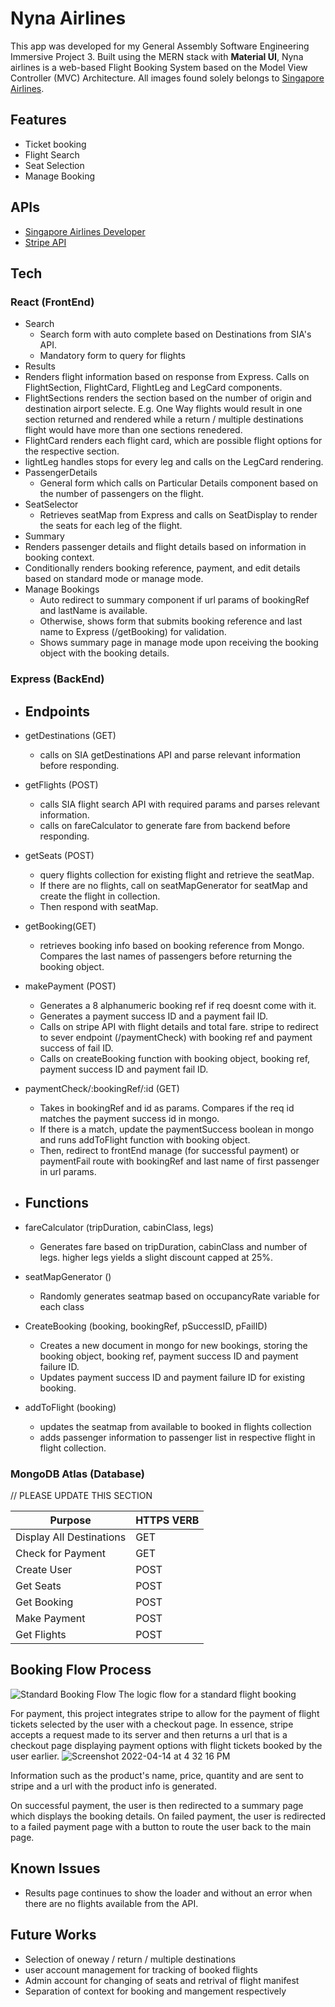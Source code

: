 # Nyna Airlines

This app was developed for my General Assembly Software Engineering Immersive Project 3. Built using the MERN stack with **Material UI**, Nyna airlines is a web-based Flight Booking System based on the Model View Controller (MVC) Architecture. All images found solely belongs to [Singapore Airlines](https://www.singaporeair.com).

## Features

- Ticket booking
- Flight Search
- Seat Selection
- Manage Booking

## APIs

- [Singapore Airlines Developer](https://developer.singaporeair.com/)
- [Stripe API](https://stripe.com/docs/api)

## Tech

### React (FrontEnd)

- Search
  - Search form with auto complete based on Destinations from SIA's API.
  - Mandatory form to query for flights
- Results
- Renders flight information based on response from Express. Calls on FlightSection, FlightCard, FlightLeg and LegCard components.
- FlightSections renders the section based on the number of origin and destination airport selecte. E.g. One Way flights would result in one section returned and rendered while a return / multiple destinations flight would have more than one sections renedered.
- FlightCard renders each flight card, which are possible flight options for the respective section.
- lightLeg handles stops for every leg and calls on the LegCard rendering.
- PassengerDetails
  - General form which calls on Particular Details component based on the number of passengers on the flight.
- SeatSelector
  - Retrieves seatMap from Express and calls on SeatDisplay to render the seats for each leg of the flight.
- Summary
- Renders passenger details and flight details based on information in booking context.
- Conditionally renders booking reference, payment, and edit details based on standard mode or manage mode.
- Manage Bookings
  - Auto redirect to summary component if url params of bookingRef and lastName is available.
  - Otherwise, shows form that submits booking reference and last name to Express (/getBooking) for validation.
  - Shows summary page in manage mode upon receiving the booking object with the booking details.

### Express (BackEnd)

- ## Endpoints

- getDestinations (GET)

  - calls on SIA getDestinations API and parse relevant information before responding.

- getFlights (POST)

  - calls SIA flight search API with required params and parses relevant information.
  - calls on fareCalculator to generate fare from backend before responding.

- getSeats (POST)

  - query flights collection for existing flight and retrieve the seatMap.
  - If there are no flights, call on seatMapGenerator for seatMap and create the flight in collection.
  - Then respond with seatMap.

- getBooking(GET)

  - retrieves booking info based on booking reference from Mongo. Compares the last names of passengers before returning the booking object.

- makePayment (POST)

  - Generates a 8 alphanumeric booking ref if req doesnt come with it.
  - Generates a payment success ID and a payment fail ID.
  - Calls on stripe API with flight details and total fare. stripe to redirect to sever endpoint (/paymentCheck) with booking ref and payment success of fail ID.
  - Calls on createBooking function with booking object, booking ref, payment success ID and payment fail ID.

- paymentCheck/:bookingRef/:id (GET)

  - Takes in bookingRef and id as params. Compares if the req id matches the payment success id in mongo.
  - If there is a match, update the paymentSuccess boolean in mongo and runs addToFlight function with booking object.
  - Then, redirect to frontEnd manage (for successful payment) or paymentFail route with bookingRef and last name of first passenger in url params.

- ## Functions

- fareCalculator (tripDuration, cabinClass, legs)

  - Generates fare based on tripDuration, cabinClass and number of legs. higher legs yields a slight discount capped at 25%.

- seatMapGenerator ()

  - Randomly generates seatmap based on occupancyRate variable for each class

- CreateBooking (booking, bookingRef, pSuccessID, pFailID)

  - Creates a new document in mongo for new bookings, storing the booking object, booking ref, payment success ID and payment failure ID.
  - Updates payment success ID and payment failure ID for existing booking.

- addToFlight (booking)
  - updates the seatmap from available to booked in flights collection
  - adds passenger information to passenger list in respective flight in flight collection.

### MongoDB Atlas (Database)

// PLEASE UPDATE THIS SECTION

| Purpose                  | HTTPS VERB |
| ------------------------ | ---------- |
| Display All Destinations | GET        |
| Check for Payment        | GET        |
| Create User              | POST       |
| Get Seats                | POST       |
| Get Booking              | POST       |
| Make Payment             | POST       |
| Get Flights              | POST       |

## Booking Flow Process

![Standard Booking Flow](/Media/StandardBooking.png)
The logic flow for a standard flight booking

For payment, this project integrates stripe to allow for the payment of flight tickets selected by the user with a checkout page. In essence, stripe accepts a request made to its server and then returns a url that is a checkout page displaying payment options with flight tickets booked by the user earlier.
![Screenshot 2022-04-14 at 4 32 16 PM](/Media/stripe1.png)

Information such as the product's name, price, quantity and are sent to stripe and a url with the product info is generated.

On successful payment, the user is then redirected to a summary page which displays the booking details.
On failed payment, the user is redirected to a failed payment page with a button to route the user back to the main page.


## Known Issues

- Results page continues to show the loader and without an error when there are no flights available from the API.

## Future Works

- Selection of oneway / return / multiple destinations
- user account management for tracking of booked flights
- Admin account for changing of seats and retrival of flight manifest
- Separation of context for booking and mangement respectively
